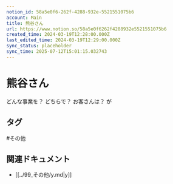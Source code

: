 ```yaml
---
notion_id: 58a5e0f6-262f-4288-932e-5521551075b6
account: Main
title: 熊谷さん
url: https://www.notion.so/58a5e0f6262f4288932e5521551075b6
created_time: 2024-03-19T12:28:00.000Z
last_edited_time: 2024-03-19T12:29:00.000Z
sync_status: placeholder
sync_time: 2025-07-12T15:01:15.032743
---
```

# 熊谷さん

どんな事業を？
どちらで？
お客さんは？
が

## タグ

#その他 

## 関連ドキュメント

- [[../99_その他/y.md|y]]
